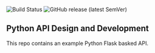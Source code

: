 ![Build Status](https://github.com/cloudacademy/python-api-dev/actions/workflows/release.yml/badge.svg) 
![GitHub release (latest SemVer)](https://img.shields.io/github/v/release/cloudacademy/python-api-dev)

## Python API Design and Development
This repo contains an example Python Flask basked API.